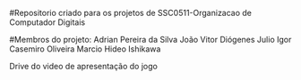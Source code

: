 #Repositorio criado para os projetos de SSC0511-Organizacao de Computador Digitais

#Membros do projeto:
Adrian Pereira da Silva 
João Vitor Diógenes 
Julio Igor Casemiro Oliveira 
Marcio Hideo Ishikawa 

Drive do video de apresentação do jogo